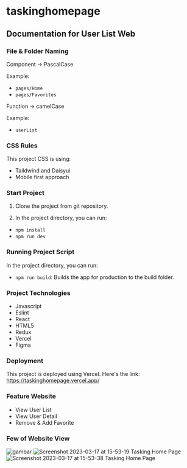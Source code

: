 # taskinghomepage

## Documentation for User List Web

### File & Folder Naming

Component -> PascalCase

Example:

- `pages/Home`
- `pages/Favorites`

Function -> camelCase

Example:

- `userList`

### CSS Rules

This project CSS is using:

- Taildwind and Daisyui
- Mobile first approach

### Start Project

1. Clone the project from git repository.

2. In the project directory, you can run:

- `npm install`
- `npm run dev` 

### Running Project Script

In the project directory, you can run:

- `npm run build`: Builds the app for production to the build folder.

### Project Technologies

- Javascript
- Eslint
- React
- HTML5
- Redux
- Vercel
- Figma

### Deployment

This project is deployed using Vercel. Here's the link: https://taskinghomepage.vercel.app/

### Feature Website

- View User List
- View User Detail
- Remove & Add Favorite

### Few of Website View
![gambar](https://user-images.githubusercontent.com/78889033/225858456-ac864e1c-ad02-4cd1-b95e-9b11028a80d6.png)
![Screenshot 2023-03-17 at 15-53-19 Tasking Home Page](https://user-images.githubusercontent.com/78889033/225858047-5c994785-359e-4ac2-bffc-06e4a75eda2d.png)
![Screenshot 2023-03-17 at 15-53-38 Tasking Home Page](https://user-images.githubusercontent.com/78889033/225858119-5a2e4f10-1f7e-46e1-bb85-fb1ffda6e629.png)
